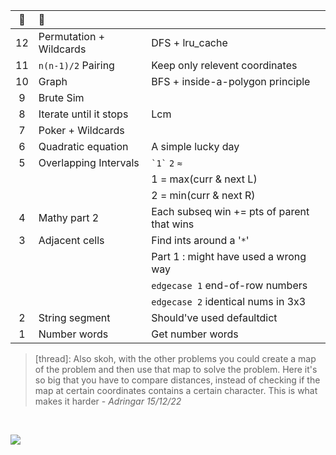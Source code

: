 :christmas_tree:|:santa:|<img src='https://deno.com/images/artwork/HypnoDeno.gif?__frsh_c=dad2' width='15px' /> 
:-: | :- | :-
12  | Permutation + Wildcards | DFS + lru_cache
11  | `n(n-1)/2` Pairing | Keep only relevent coordinates 
10  | Graph             | BFS + inside-a-polygon principle 
9   | Brute Sim
8   | Iterate until it stops | Lcm 
7   | Poker + Wildcards 
6   | Quadratic equation| A simple lucky day
5   | Overlapping Intervals | `` `1` `` `2` `≈`
||| 1 = max(curr & next L) 
||| 2 = min(curr & next R) 
4   | Mathy part 2      | Each subseq win += pts of parent that wins
3   | Adjacent cells    | Find ints around a '`*`'
||| Part 1 : might have used a wrong way 
|||`edgecase 1` end-of-row numbers
|||`edgecase 2` identical nums in 3x3
2   | String segment    | Should've used defaultdict
1   | Number words      | Get number words

>  [thread]: Also skoh, with the other problems you could create a map of the problem and then use that map to solve the problem. Here it's so big that you have to compare distances, instead of checking if the map at certain coordinates contains a certain character. This is what makes it harder - _Adringar 15/12/22_

&#8203;

![](https://i.imgur.com/xbrhMMC.png)

<!------------ FOOTNOTE ------------>

<!--

# &#8203;

Export session
```j
$ export AOC_SESSION=...
```

Python
- fetching: using `os.getenv` 

 Typescript
- HMR using Denon: run `denon start Filename.ts`
- non-watch mode: run `sh Deno.sh {1|2|...}`



Install Deno
```
✗ curl -fsSL https://deno.land/x/install/install.sh | sh
✗ which deno
✗ export AOC_SESSION=abc123
✗ printenv
✗ deno run --allow-read --allow-env --allow-net File.ts
```
Install Denon
```
✗ deno install --allow-read --allow-run -f https://deno.land/x/denon/denon.ts
✗ denon start File.ts
```
Write a denon.json
```
{
  "scripts": {
    "start": {
      "cmd": "deno run",
      "watch": true,
      "allow": ["read", "net", "env"],
      "ext": "ts",
      "unstable": true
    }
  }
}
```

-->
